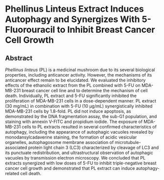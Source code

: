 # Phellinus Linteus Extract Induces Autophagy and Synergizes With 5-Fluorouracil to Inhibit Breast Cancer Cell Growth

## Abstract

_Phellinus linteus_ (PL) is a medicinal mushroom due to its several biological properties, including anticancer activity. However, the mechanisms of its anticancer effect remain to be elucidated. We evaluated the inhibitory effects of the ethanolic extract from the PL combined with 5-FU on MDA-MB-231 breast cancer cell line and to determine the mechanism of cell death. Individually, PL extract and 5-FU significantly inhibited the proliferation of MDA-MB-231 cells in a dose-dependent manner. PL extract (30 mg/mL) in combination with 5-FU (10 μg/mL) synergistically inhibited MDA-MB-231 cells by 1.8-fold. PL did not induce apoptosis, as demonstrated by the DNA fragmentation assay, the sub-G1 population, and staining with annexin V-FITC and propidium iodide. The exposure of MDA-MB-231 cells to PL extracts resulted in several confirmed characteristics of autophagy, including the appearance of autophagic vacuoles revealed by monodansylcadaverine staining, the formation of acidic vesicular organelles, autophagosome membrane association of microtubule-associated protein light chain 3 (LC3) characterized by cleavage of LC3 and its punctuate redistribution, and ultrastructural observation of autophagic vacuoles by transmission electron microscopy. We concluded that PL extracts synergized with low doses of 5-FU to inhibit triple-negative breast cancer cell growth and demonstrated that PL extract can induce autophagy-related cell death.